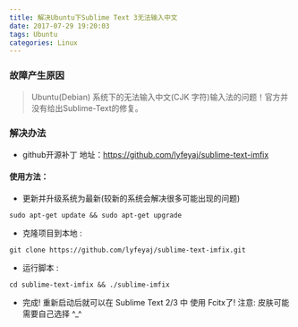 ```yaml
---
title: 解决Ubuntu下Sublime Text 3无法输入中文
date: 2017-07-29 19:20:03
tags: Ubuntu
categories: Linux
---
```

### 故障产生原因
> Ubuntu(Debian) 系统下的无法输入中文(CJK 字符)输入法的问题！官方并没有给出Sublime-Text的修复。

### 解决办法
* github开源补丁
地址：https://github.com/lyfeyaj/sublime-text-imfix

#### 使用方法：

* 更新并升级系统为最新(较新的系统会解决很多可能出现的问题)

```
sudo apt-get update && sudo apt-get upgrade

```

* 克隆项目到本地 :

```
git clone https://github.com/lyfeyaj/sublime-text-imfix.git
```

* 运行脚本 :

```
cd sublime-text-imfix && ./sublime-imfix

```

* 完成! 重新启动后就可以在 Sublime Text 2/3 中 使用 Fcitx了! 注意: 皮肤可能需要自己选择 ^_^


<!-- more -->
